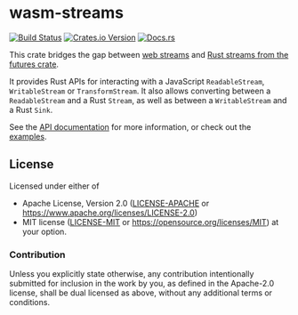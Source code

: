 # wasm-streams

[![Build Status](https://img.shields.io/github/actions/workflow/status/MattiasBuelens/wasm-streams/ci.yml?branch=main)](https://github.com/MattiasBuelens/wasm-streams)
[![Crates.io Version](https://img.shields.io/crates/v/wasm-streams.svg)](https://crates.io/crates/wasm-streams)
[![Docs.rs](https://img.shields.io/badge/docs-latest-blue.svg)](https://docs.rs/wasm-streams)

This crate bridges the gap between [web streams](https://developer.mozilla.org/en-US/docs/Web/API/Streams_API) 
and [Rust streams from the futures crate](https://docs.rs/futures/latest/futures/stream).

It provides Rust APIs for interacting with a JavaScript `ReadableStream`, `WritableStream` or `TransformStream`.
It also allows converting between a `ReadableStream` and a Rust `Stream`, 
as well as between a `WritableStream` and a Rust `Sink`.

See the [API documentation](https://docs.rs/wasm-streams) for more information,
or check out the [examples](https://github.com/MattiasBuelens/wasm-streams/tree/master/examples).

## License

Licensed under either of
 * Apache License, Version 2.0 ([LICENSE-APACHE](LICENSE-APACHE) or https://www.apache.org/licenses/LICENSE-2.0)
 * MIT license ([LICENSE-MIT](LICENSE-MIT) or https://opensource.org/licenses/MIT)
at your option.

### Contribution

Unless you explicitly state otherwise, any contribution intentionally submitted for inclusion in the work by you, 
as defined in the Apache-2.0 license, shall be dual licensed as above, without any additional terms or conditions.

